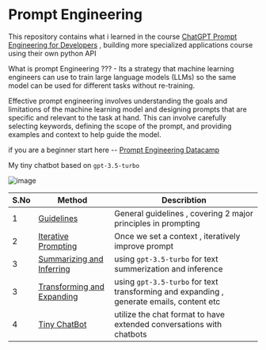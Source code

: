 # Prompt Engineering

This repository contains what i learned in the course [ChatGPT Prompt Engineering for Developers](https://www.deeplearning.ai/short-courses/chatgpt-prompt-engineering-for-developers/) , building more specialized applications course using their own python API


What is prompt Engineering ??? - Its a strategy that machine learning engineers can use to train large language models (LLMs) so the same model can be used for different tasks without re-training.

Effective prompt engineering involves understanding the goals and limitations of the machine learning model and designing prompts that are specific and relevant to the task at hand. This can involve carefully selecting keywords, defining the scope of the prompt, and providing examples and context to help guide the model.

if you are a beginner start here -- [Prompt Engineering Datacamp](https://www.datacamp.com/webinars/beginners-guide-to-prompt-engineering-with-chatgpt)


My tiny chatbot based on `gpt-3.5-turbo`

![image](https://user-images.githubusercontent.com/89206677/236676058-eeec07a7-0d67-4706-ac4f-ca01f66dcb5d.png)



| S.No | Method   | Describtion  |
|---|---|---|
| 1  | [Guidelines](https://github.com/kailas711/prompt_engineering/blob/main/Basic_principles.ipynb) |  General guidelines , covering 2 major principles in prompting |
| 2  |  [Iterative Prompting](https://github.com/kailas711/prompt_engineering/blob/main/Iterative%20Prompting.ipynb) | Once we set a context , iteratively improve prompt   |
| 3 |  [Summarizing and Inferring](https://github.com/kailas711/prompt_engineering/blob/main/Summarizing%20and%20Inferring.ipynb) | using `gpt-3.5-turbo` for text summerization and inference  |
| 3 |  [Transforming and Expanding](https://github.com/kailas711/prompt_engineering/blob/main/Transforming%20and%20Expanding.ipynb) | using `gpt-3.5-turbo` for text transforming and expanding , generate emails, content etc   |
| 4 | [Tiny  ChatBot](https://github.com/kailas711/prompt_engineering/blob/main/OderBot.ipynb) |  utilize the chat format to have extended conversations with chatbots  |

